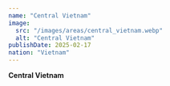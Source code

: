 ```yaml
---
name: "Central Vietnam"
image:
  src: "/images/areas/central_vietnam.webp"
  alt: "Central Vietnam"
publishDate: 2025-02-17
nation: "Vietnam"
---
```


**Central Vietnam** 
